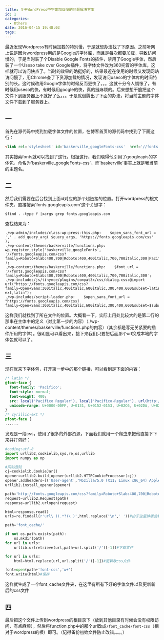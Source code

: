 ```yaml
---
title: 关于WordPress中字体加载慢的问题解决方案
id: 1
categories:
  - Others
date: 2016-04-15 19:48:03
tags:
---
```


最近发现Wordpress有时候加载的特别慢，于是就想办法找了下原因。之前听网上说是因为wordpress用的是Google的字体库，而且是每次都要加载，导致访问慢的，于是当时装了个Disable Google Fonts的插件，禁用了Google字体，然后装了一个Useso take over Google插件，将字体文件改为360托管的字体库，这样就可以访问快点了。当时的效果的确挺好的，结果最近在使用的时候又发现网站访问慢了，用Chrome查了下资源加载的情况，发现访问useso的字体库的时间特别的长。这时候改用Google字体的时候反而更快了。。。这就十分令人惆怅了，有时候用useso的快，有时候用google的快，真的挺麻烦的。后来想想干脆把这个文件下到服务器上不就好了么。。。于是就倒腾出了下面的办法，将当前主题的字体文件下载到了服务器上。

## 一
首先在源代码中找到加载字体文件的位置，在博客首页的源代码中找到了下面这行：
```html
<link rel='stylesheet' id='baskerville_googleFonts-css'  href='//fonts.googleapis.com/css?family=Roboto+Slab%3A400%2C700%7CRoboto%3A400%2C400italic%2C700%2C700italic%2C300%7CPacifico%3A400&#038;ver=4.5' type='text/css' media='all' />
```
其实搜索fonts就可以找到了这行。根据这行，我们晓得他引用了googleapis的字体包，命名为'baskerville_googleFonts-css'，而'baskerville'事实上就是我当前的主题名。

## 二
然后我们需要在后台找到上面id对应的那个超链接的位置。打开wordpress的根文件夹，直接搜索'fonts.googleapis.com'这个关键字：
```
$find . -type f |xargs grep fonts.googleapis.com
```
查找结果为：
```
./wp-admin/includes/class-wp-press-this.php:	$open_sans_font_url = ',' . add_query_arg( $query_args, 'https://fonts.googleapis.com/css' );
./wp-content/themes/baskerville/functions.php:	    wp_register_style('baskerville_googleFonts',  '//fonts.googleapis.com/css?family=Roboto+Slab:400,700|Roboto:400,400italic,700,700italic,300|Pacifico:400' );
./wp-content/themes/baskerville/functions.php:    $font_url = '//fonts.googleapis.com/css?family=Roboto+Slab:400,700|Roboto:400,400italic,700,700italic,300';
./wp-includes/js/tinymce/plugins/compat3x/css/dialog.css:@import url("https://fonts.googleapis.com/css?family=Open+Sans:300italic,400italic,600italic,300,400,600&subset=latin-ext,latin");
./wp-includes/script-loader.php:	$open_sans_font_url = "https://fonts.googleapis.com/css?family=Open+Sans:300italic,400italic,600italic,300,400,600&subset=$subsets";
```
这样我们就找到了所在文件的位置。大概看一下，实际上用处比较大的是第二行的那串在主体中的定义（对比第一步的内容）（./wp-content/themes/baskerville/functions.php的内容）（其余都是写无关紧要的插件所用的字体）。很明显可以看出来，接下来我们只要把后面那个url换成本地的字体包就可以了。

## 三
现在就来下字体包，打开第一步中的那个链接，可以看到是下面的内容：
```css
/* latin */
@font-face {
  font-family: 'Pacifico';
  font-style: normal;
  font-weight: 400;
  src: local('Pacifico Regular'), local('Pacifico-Regular'), url(http://fonts.gstatic.com/s/pacifico/v7/Q_Z9mv4hySLTMoMjnk_rCfesZW2xOQ-xsNqO47m55DA.woff2) format('woff2');
  unicode-range: U+0000-00FF, U+0131, U+0152-0153, U+02C6, U+02DA, U+02DC, U+2000-206F, U+2074, U+20AC, U+2212, U+2215, U+E0FF, U+EFFD, U+F000;
}
/* cyrillic-ext */
@font-face {
......
```

发现是一段css，使用了很多的外部资源，下面我们就用一个爬虫来把他直接下下来并打包好：
```python
#coding:utf-8
import urllib2,cookielib,sys,re,os,urllib
import numpy as np

#网站登陆
cj=cookielib.CookieJar()
opener=urllib2.build_opener(urllib2.HTTPCookieProcessor(cj))
opener.addheaders=[('User-agent','Mozilla/5.0 (X11; Linux x86_64) AppleWebKit/537.36 (KHTML, like Gecko) Chrome/47.0.2526.106 Safari/537.36))')]
urllib2.install_opener(opener)

path='http://fonts.googleapis.com/css?family=Roboto+Slab:400,700|Roboto:400,400italic,700,700italic,300|Pacifico:400'
request=urllib2.Request(path)
response=urllib2.urlopen(request)

html=response.read()
urls=re.findall(r'url\ ((.*?)\ )',html.replace('\n',' '))#由于这里排版会和latex冲突，所以在\和(，以及\和)之间加了空格，使用的时候要删掉

path='font_cache/'

if not os.path.exists(path):
    os.mkdir(path)
for url in urls:
    urllib.urlretrieve(url,path+url.split('/')[-1])#下载文件

for url in urls:
    html=html.replace(url,url.split('/')[-1])#更新改css文件

font=open(path+'font-css','w+')
font.write(html)#保存
```
这样就生成了一个font_cache文件夹，在这里有所有下好的字体文件以及更新新后的css文件

## 四
最后把这个文件上传到wordpress的根目录下（放到其他目录有时候会没有权限访问，有点麻烦），然后将function.php中的那个url改成`/font_cache/font-css`（相对于wordpress的根）即可。（记得备份初始文件防止改错。。。。）
